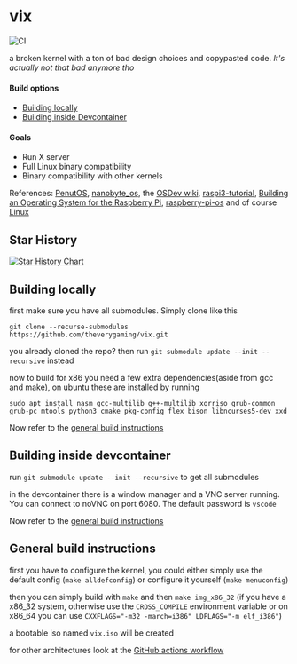 # vix

![CI](https://github.com/theverygaming/vix/actions/workflows/workflow.yml/badge.svg)

a broken kernel with a ton of bad design choices and copypasted code. _It's actually not that bad anymore tho_

#### Build options

- [Building locally](#building-locally)
- [Building inside Devcontainer](#building-inside-devcontainer)

#### Goals

- Run X server
- Full Linux binary compatibility
- Binary compatibility with other kernels

References: [PenutOS](https://github.com/AlexandreRouma/PenutOS/), [nanobyte_os](https://github.com/chibicitiberiu/nanobyte_os), the [OSDev wiki](https://wiki.osdev.org), [raspi3-tutorial](https://github.com/bztsrc/raspi3-tutorial), [Building an Operating System for the Raspberry Pi](https://jsandler18.github.io/), [raspberry-pi-os](https://s-matyukevich.github.io/raspberry-pi-os/) and of course [Linux](https://github.com/torvalds/linux)

## Star History

<a href="https://star-history.com/#theverygaming/vix&Date">
  <picture>
    <source media="(prefers-color-scheme: dark)" srcset="https://api.star-history.com/svg?repos=theverygaming/vix&type=Date&theme=dark" />
    <source media="(prefers-color-scheme: light)" srcset="https://api.star-history.com/svg?repos=theverygaming/vix&type=Date" />
    <img alt="Star History Chart" src="https://api.star-history.com/svg?repos=theverygaming/vix&type=Date" />
  </picture>
</a>


## Building locally

first make sure you have all submodules. Simply clone like this
```
git clone --recurse-submodules https://github.com/theverygaming/vix.git
```

you already cloned the repo? then run ``git submodule update --init --recursive`` instead

now to build for x86 you need a few extra dependencies(aside from gcc and make), on ubuntu these are installed by running
```
sudo apt install nasm gcc-multilib g++-multilib xorriso grub-common grub-pc mtools python3 cmake pkg-config flex bison libncurses5-dev xxd
```

Now refer to the [general build instructions](#general-build-instructions)

## Building inside devcontainer

run ``git submodule update --init --recursive`` to get all submodules

in the devcontainer there is a window manager and a VNC server running. You can connect to noVNC on port 6080. The default password is ``vscode``

Now refer to the [general build instructions](#general-build-instructions)

## General build instructions

first you have to configure the kernel, you could either simply use the default config (``make alldefconfig``) or configure it yourself (``make menuconfig``)

then you can simply build with ``make`` and then ``make img_x86_32`` (if you have a x86_32 system, otherwise use the ``CROSS_COMPILE`` environment variable or on x86_64 you can use ``CXXFLAGS="-m32 -march=i386" LDFLAGS="-m elf_i386"``)

a bootable iso named ``vix.iso`` will be created

for other architectures look at the [GitHub actions workflow](.github/workflows/workflow.yml)
